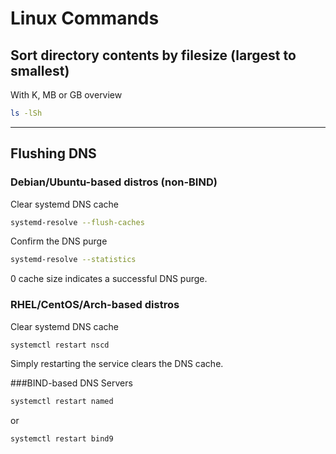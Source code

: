 # Linux Commands

## Sort directory contents by filesize (largest to smallest)

With K, MB or GB overview

```bash
ls -lSh
```

---

## Flushing DNS

### Debian/Ubuntu-based distros (non-BIND)

Clear systemd DNS cache

```bash
systemd-resolve --flush-caches
```

Confirm the DNS purge

```bash
systemd-resolve --statistics
```

0 cache size indicates a successful DNS purge.

### RHEL/CentOS/Arch-based distros

Clear systemd DNS cache

```bash
systemctl restart nscd
```

Simply restarting the service clears the DNS cache.

###BIND-based DNS Servers

```bash
systemctl restart named
```

or

```bash
systemctl restart bind9
```
